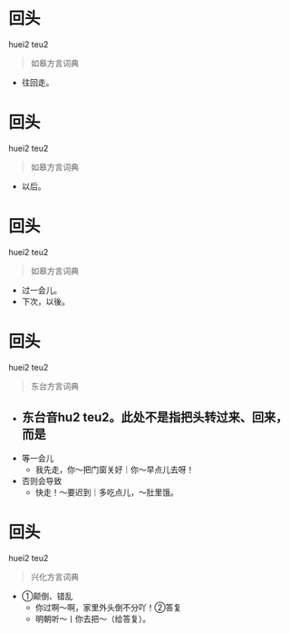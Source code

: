 # 回头
huei2 teu2
> 如皋方言词典
- 往回走。

# 回头
huei2 teu2
> 如皋方言词典
- 以后。

# 回头
huei2 teu2
> 如皋方言词典
- 过一会儿。
- 下次，以後。

# 回头
huei2 teu2
> 东台方言词典
- 东台音hu2 teu2。此处不是指把头转过来、回来，而是
  - 
- 等一会儿
  - 我先走，你～把门窗关好｜你～早点儿去呀！
- 否则会导致
  - 快走！～要迟到｜多吃点儿，～肚里饿。

# 回头
huei2 teu2
> 兴化方言词典
- ①颠倒、错乱
  - 你过啊～啊，家里外头倒不分吖！②答复
  - 明朝听～丨你去把～（给答复）。
